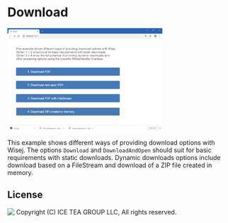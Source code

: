 Download
====

<img src="../Support/Images/Download.png" width="350" height="233">

This example shows different ways of providing download options with Wisej. The options `Download` and `DownloadAndOpen` should suit for basic requirements with static downloads. Dynamic downloads options include download based on a FileStream and download of a ZIP file created in memory.

License
-------
<img src="http://iceteagroup.com/wp-content/uploads/2017/01/Square-64x64-trasp.png" height="20" align="top"> Copyright (C) ICE TEA GROUP LLC, All rights reserved.

